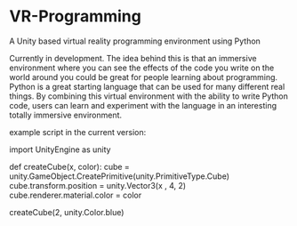 # VR-Programming
A Unity based virtual reality programming environment using Python

Currently in development. The idea behind this is that an immersive environment where you can see the effects of the code you write on the world around you could be great for people learning about programming. Python is a great starting language that can be used for many different real things. By combining this virtual environment with the ability to write Python code, users can learn and experiment with the language in an interesting totally immersive environment.

example script in the current version:

import UnityEngine as unity

def createCube(x, color):
  cube = unity.GameObject.CreatePrimitive(unity.PrimitiveType.Cube)
  cube.transform.position = unity.Vector3(x , 4, 2)
  cube.renderer.material.color = color
  
createCube(2, unity.Color.blue)
